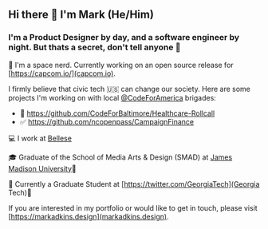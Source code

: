 ## Hi there 👋 I'm Mark (He/Him)
### I'm a Product Designer by day, and a software engineer by night.  But thats a secret, don't tell anyone 🤫

🔭 I'm a space nerd.  Currently working on an open source release for [https://capcom.io/](capcom.io).

I firmly believe that civic tech 🇺🇸 can change our society.  Here are some projects I'm working on with local [@CodeForAmerica](https://github.com/codeforamerica) brigades:
- 🏥 https://github.com/CodeForBaltimore/Healthcare-Rollcall
- ✅ https://github.com/ncopenpass/CampaignFinance

💻 I work at [Bellese](https://github.com/bellese/)

🎓 Graduate of the School of Media Arts & Design (SMAD) at [James Madison University](https://twitter.com/JMU)🐶

🏫 Currently a Graduate Student at [https://twitter.com/GeorgiaTech](Georgia Tech)🐝

If you are interested in my portfolio or would like to get in touch, please visit [https://markadkins.design](markadkins.design).

<!--
**funkybunch/funkybunch** is a ✨ _special_ ✨ repository because its `README.md` (this file) appears on your GitHub profile.

Here are some ideas to get you started:

- 🔭 I’m currently working on ...
- 🌱 I’m currently learning ...
- 👯 I’m looking to collaborate on ...
- 🤔 I’m looking for help with ...
- 💬 Ask me about ...
- 📫 How to reach me: ...
- 😄 Pronouns: He/Him
- ⚡ Fun fact: ...
-->
